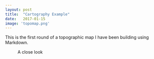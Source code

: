 ```yaml
---
layout: post
title:  "Cartography Example"
date:   2017-01-15
image: 'topomap.png'
---
```


This is the first round of a topographic map I have been building using Markdown.

<figure>
	<img src="{{ '/assets/img/topomap-closeup.png' | prepend: site.baseurl }}" alt=""> 
	<figcaption>A close look</figcaption>
</figure>

